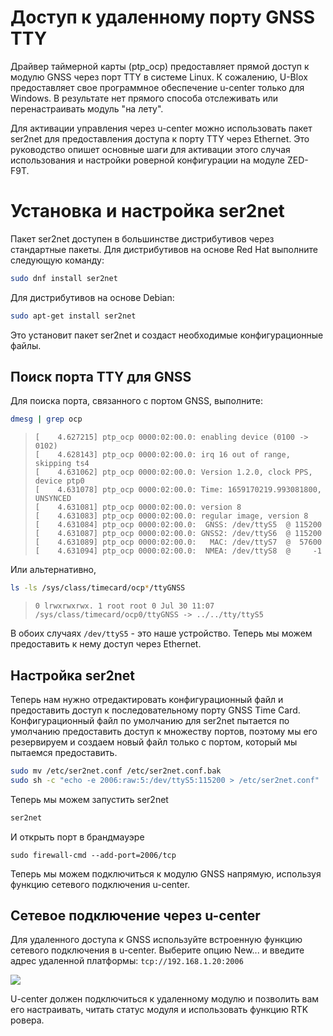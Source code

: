 # Доступ к удаленному порту GNSS TTY

Драйвер таймерной карты (ptp_ocp) предоставляет прямой доступ к модулю GNSS через порт TTY в системе Linux. К сожалению, U-Blox предоставляет свое программное обеспечение u-center только для Windows. В результате нет прямого способа отслеживать или перенастраивать модуль "на лету".

Для активации управления через u-center можно использовать пакет ser2net для предоставления доступа к порту TTY через Ethernet. Это руководство опишет основные шаги для активации этого случая использования и настройки роверной конфигурации на модуле ZED-F9T.

# Установка и настройка ser2net

Пакет ser2net доступен в большинстве дистрибутивов через стандартные пакеты. Для дистрибутивов на основе Red Hat выполните следующую команду:

```bash
sudo dnf install ser2net
```

Для дистрибутивов на основе Debian:

```bash
sudo apt-get install ser2net
```

Это установит пакет ser2net и создаст необходимые конфигурационные файлы.

## Поиск порта TTY для GNSS

Для поиска порта, связанного с портом GNSS, выполните:

```bash
dmesg | grep ocp
```

> ```
> [    4.627215] ptp_ocp 0000:02:00.0: enabling device (0100 -> 0102)
> [    4.628143] ptp_ocp 0000:02:00.0: irq 16 out of range, skipping ts4
> [    4.631062] ptp_ocp 0000:02:00.0: Version 1.2.0, clock PPS, device ptp0
> [    4.631078] ptp_ocp 0000:02:00.0: Time: 1659170219.993081800, UNSYNCED
> [    4.631081] ptp_ocp 0000:02:00.0: version 8
> [    4.631083] ptp_ocp 0000:02:00.0: regular image, version 8
> [    4.631084] ptp_ocp 0000:02:00.0:  GNSS: /dev/ttyS5  @ 115200
> [    4.631087] ptp_ocp 0000:02:00.0: GNSS2: /dev/ttyS6  @ 115200
> [    4.631089] ptp_ocp 0000:02:00.0:   MAC: /dev/ttyS7  @  57600
> [    4.631094] ptp_ocp 0000:02:00.0:  NMEA: /dev/ttyS8  @     -1
> ```

Или альтернативно,

```bash
ls -ls /sys/class/timecard/ocp*/ttyGNSS
```

> ```
> 0 lrwxrwxrwx. 1 root root 0 Jul 30 11:07 /sys/class/timecard/ocp0/ttyGNSS -> ../../tty/ttyS5
> ```

В обоих случаях `/dev/ttyS5` - это наше устройство. Теперь мы можем предоставить к нему доступ через Ethernet.

## Настройка ser2net

Теперь нам нужно отредактировать конфигурационный файл и предоставить доступ к последовательному порту GNSS Time Card. Конфигурационный файл по умолчанию для ser2net пытается по умолчанию предоставить доступ к множеству портов, поэтому мы его резервируем и создаем новый файл только с портом, который мы пытаемся предоставить.

```bash
sudo mv /etc/ser2net.conf /etc/ser2net.conf.bak
sudo sh -c "echo -e 2006:raw:5:/dev/ttyS5:115200 > /etc/ser2net.conf"
```

Теперь мы можем запустить ser2net

```bash
ser2net
```

И открыть порт в брандмауэре

```
sudo firewall-cmd --add-port=2006/tcp
```

Теперь мы можем подключиться к модулю GNSS напрямую, используя функцию сетевого подключения u-center.

## Сетевое подключение через u-center

Для удаленного доступа к GNSS используйте встроенную функцию сетевого подключения в u-center. Выберите опцию New... и введите адрес удаленной платформы: `tcp://192.168.1.20:2006`

<img src="C:\_src_\Time-Appliance-Project\Time-Card\GNSS\UBX\RCB-F9T\remote_access_GNSS.png" style="zoom:100%;" />

U-center должен подключиться к удаленному модулю и позволить вам его настраивать, читать статус модуля и использовать функцию RTK ровера.